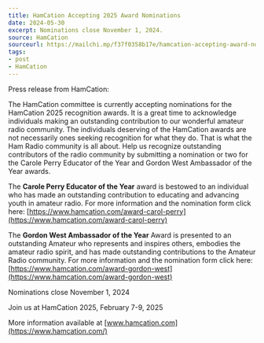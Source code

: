 ```yaml
---
title: HamCation Accepting 2025 Award Nominations
date: 2024-05-30
excerpt: Nominations close November 1, 2024.
source: HamCation
sourceurl: https://mailchi.mp/f37f0358b17e/hamcation-accepting-award-nominations-17142459?e=0aa0382ee6
tags:
- post
- HamCation
---
```

Press release from HamCation:

The HamCation committee is currently accepting nominations for the HamCation 2025 recognition awards. It is a great time to acknowledge individuals making an outstanding contribution to our wonderful amateur radio community. The individuals deserving of the HamCation awards are not necessarily ones seeking recognition for what they do. That is what the Ham Radio community is all about. Help us recognize outstanding contributors of the radio community by submitting a nomination or two for the Carole Perry Educator of the Year and Gordon West Ambassador of the Year awards.
 

The **Carole Perry Educator of the Year** award is bestowed to an individual who has made an outstanding contribution to educating and advancing youth in amateur radio. For more information and the nomination form click here: [https://www.hamcation.com/award-carol-perry](https://www.hamcation.com/award-carol-perry)


The **Gordon West Ambassador of the Year** Award is presented to an outstanding Amateur who represents and inspires others, embodies the amateur radio spirit, and has made outstanding contributions to the Amateur Radio community. For more information and the nomination form click here: [https://www.hamcation.com/award-gordon-west](https://www.hamcation.com/award-gordon-west)


Nominations close November 1, 2024 

Join us at HamCation 2025, February 7-9, 2025    

More information available at [www.hamcation.com](https://www.hamcation.com/)
